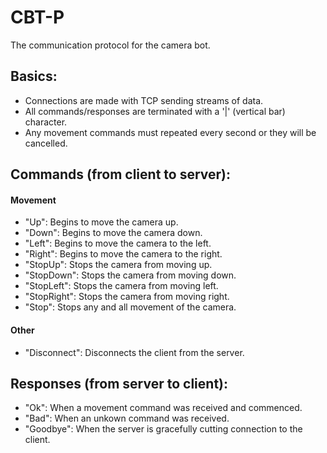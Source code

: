 # CBT-P
The communication protocol for the camera bot.

## Basics:
- Connections are made with TCP sending streams of data.
- All commands/responses are terminated with a '|' (vertical bar) character.
- Any movement commands must repeated every second or they will be cancelled.


## Commands (from client to server):
#### Movement
- "Up": Begins to move the camera up.
- "Down": Begins to move the camera down.
- "Left": Begins to move the camera to the left.
- "Right": Begins to move the camera to the right.
- "StopUp": Stops the camera from moving up.
- "StopDown": Stops the camera from moving down.
- "StopLeft": Stops the camera from moving left.
- "StopRight": Stops the camera from moving right.
- "Stop": Stops any and all movement of the camera.

#### Other
- "Disconnect": Disconnects the client from the server.


## Responses (from server to client):
- "Ok": When a movement command was received and commenced.
- "Bad": When an unkown command was received.
- "Goodbye": When the server is gracefully cutting connection to the client.
